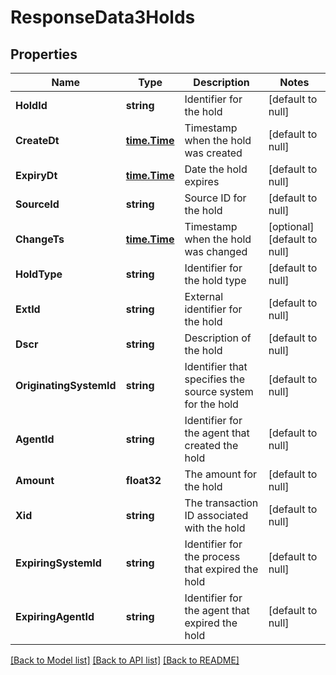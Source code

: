 # ResponseData3Holds

## Properties
Name | Type | Description | Notes
------------ | ------------- | ------------- | -------------
**HoldId** | **string** | Identifier for the hold | [default to null]
**CreateDt** | [**time.Time**](time.Time.md) | Timestamp when the hold was created | [default to null]
**ExpiryDt** | [**time.Time**](time.Time.md) | Date the hold expires | [default to null]
**SourceId** | **string** | Source ID for the hold | [default to null]
**ChangeTs** | [**time.Time**](time.Time.md) | Timestamp when the hold was changed | [optional] [default to null]
**HoldType** | **string** | Identifier for the hold type | [default to null]
**ExtId** | **string** | External identifier for the hold | [default to null]
**Dscr** | **string** | Description of the hold | [default to null]
**OriginatingSystemId** | **string** | Identifier that specifies the source system for the hold | [default to null]
**AgentId** | **string** | Identifier for the agent that created the hold | [default to null]
**Amount** | **float32** | The amount for the hold | [default to null]
**Xid** | **string** | The transaction ID associated with the hold | [default to null]
**ExpiringSystemId** | **string** | Identifier for the process that expired the hold | [default to null]
**ExpiringAgentId** | **string** | Identifier for the agent that expired the hold | [default to null]

[[Back to Model list]](../README.md#documentation-for-models) [[Back to API list]](../README.md#documentation-for-api-endpoints) [[Back to README]](../README.md)

